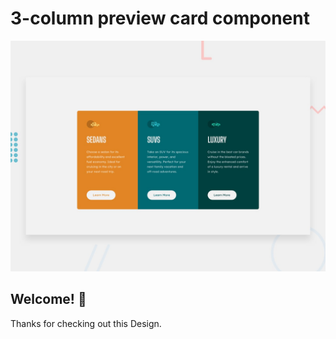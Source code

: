 # 3-column preview card component

![Design preview for the 3-column preview card component coding challenge](./design/desktop-preview.jpg)

## Welcome! 👋

Thanks for checking out this Design.

